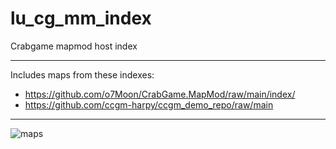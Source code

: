 # lu_cg_mm_index
Crabgame mapmod host index

---

Includes maps from these indexes:
 - https://github.com/o7Moon/CrabGame.MapMod/raw/main/index/
 - https://github.com/ccgm-harpy/ccgm_demo_repo/raw/main
 
--- 

![maps](https://github.com/LualtOfficial/lu_cg_mm_index/blob/branch/maps.png?raw=true)
